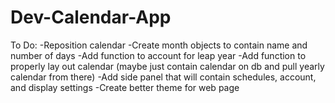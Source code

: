 # Dev-Calendar-App
To Do:
  -Reposition calendar
  -Create month objects to contain name and number of days
  -Add function to account for leap year
  -Add function to properly lay out calendar (maybe just contain calendar on db and pull yearly calendar from there)
  -Add side panel that will contain schedules, account, and display settings
  -Create better theme for web page
